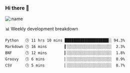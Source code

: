 ### Hi there 👋

<!--
**lv2020/lv2020** is a ✨ _special_ ✨ repository because its `README.md` (this file) appears on your GitHub profile.

Here are some ideas to get you started:

- 🔭 I’m currently working on ...
- 🌱 I’m currently learning ...
- 👯 I’m looking to collaborate on ...
- 🤔 I’m looking for help with ...
- 💬 Ask me about ...
- 📫 How to reach me: ...
- 😄 Pronouns: ...
- ⚡ Fun fact: ...
-->
![:name](https://count.getloli.com/get/@:lv2020)
 <!-- waka-box start -->
📊 Weekly development breakdown
```text
Python   🕓 11 hrs 10 mins ███████████████████▊░ 94.3%
Markdown 🕓 16 mins        ▍░░░░░░░░░░░░░░░░░░░░  2.3%
BNF      🕓 12 mins        ▎░░░░░░░░░░░░░░░░░░░░  1.8%
Groovy   🕓 6 mins         ▏░░░░░░░░░░░░░░░░░░░░  0.9%
CSV      🕓 5 mins         ▏░░░░░░░░░░░░░░░░░░░░  0.7%
```
<!-- Powered by https://github.com/YouEclipse/waka-box-go . -->
<!-- waka-box end -->
